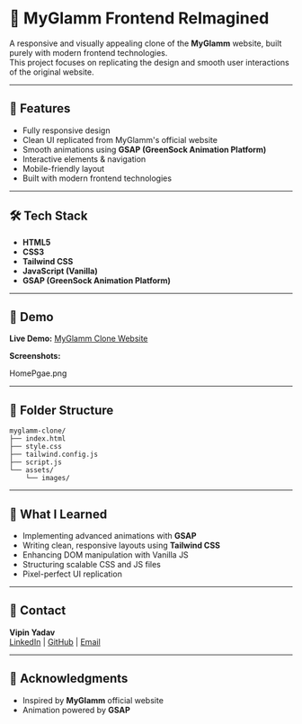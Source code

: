 # 💄 MyGlamm Frontend ReImagined

A responsive and visually appealing clone of the **MyGlamm** website, built purely with modern frontend technologies.  
This project focuses on replicating the design and smooth user interactions of the original website.

---

## 🚀 Features

- Fully responsive design
- Clean UI replicated from MyGlamm's official website
- Smooth animations using **GSAP (GreenSock Animation Platform)**
- Interactive elements & navigation
- Mobile-friendly layout
- Built with modern frontend technologies

---

## 🛠️ Tech Stack

- **HTML5**
- **CSS3**
- **Tailwind CSS**
- **JavaScript (Vanilla)**
- **GSAP (GreenSock Animation Platform)**

---

## 📸 Demo

**Live Demo:** [MyGlamm Clone Website](https://saturn1809.github.io/Chakravyuh-ReimagineRound1/)

**Screenshots:**


HomePgae.png

---

## 📂 Folder Structure

```
myglamm-clone/
├── index.html
├── style.css
├── tailwind.config.js
├── script.js
└── assets/
    └── images/
```

---

## 🎯 What I Learned

- Implementing advanced animations with **GSAP**
- Writing clean, responsive layouts using **Tailwind CSS**
- Enhancing DOM manipulation with Vanilla JS
- Structuring scalable CSS and JS files
- Pixel-perfect UI replication

---

## 📢 Contact

**Vipin Yadav**  
[LinkedIn](#) | [GitHub](#) | [Email](#)

---

## 🙌 Acknowledgments

- Inspired by **MyGlamm** official website
- Animation powered by **GSAP**

